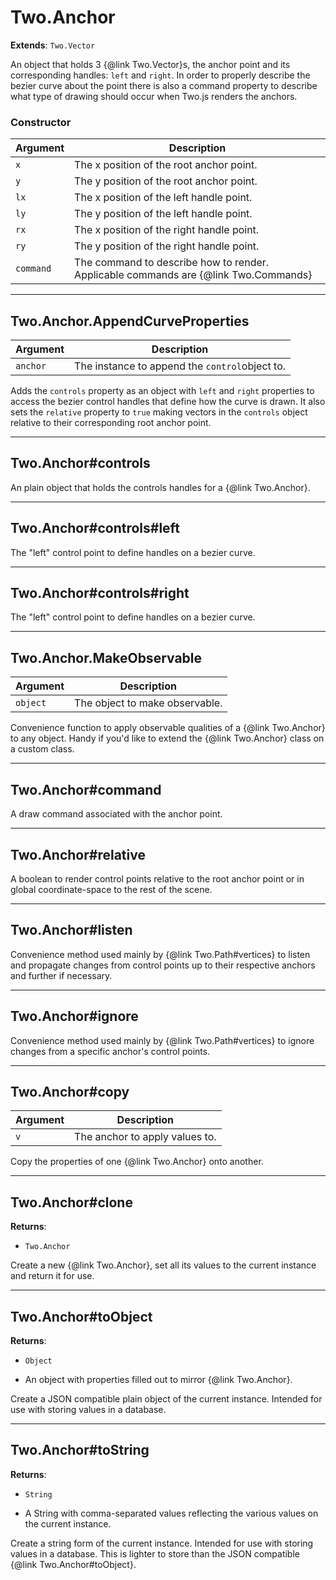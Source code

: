 # Two.Anchor


__Extends__: `Two.Vector`


An object that holds 3 {@link Two.Vector}s, the anchor point and its corresponding handles: `left` and `right`. In order to properly describe the bezier curve about the point there is also a command property to describe what type of drawing should occur when Two.js renders the anchors.


### Constructor


| Argument | Description |
| ---- | ----------- |
| `x` | The x position of the root anchor point. |
| `y` | The y position of the root anchor point. |
| `lx` | The x position of the left handle point. |
| `ly` | The y position of the left handle point. |
| `rx` | The x position of the right handle point. |
| `ry` | The y position of the right handle point. |
| `command` | The command to describe how to render. Applicable commands are {@link Two.Commands} |



---

## Two.Anchor.AppendCurveProperties








| Argument | Description |
| ---- | ----------- |
| `anchor` | The instance to append the `control`object to. |


Adds the `controls` property as an object with `left` and `right` properties to access the bezier control handles that define how the curve is drawn. It also sets the `relative` property to `true` making vectors in the `controls` object relative to their corresponding root anchor point.





---

## Two.Anchor#controls












An plain object that holds the controls handles for a {@link Two.Anchor}.





---

## Two.Anchor#controls#left












The "left" control point to define handles on a bezier curve.





---

## Two.Anchor#controls#right












The "left" control point to define handles on a bezier curve.





---

## Two.Anchor.MakeObservable








| Argument | Description |
| ---- | ----------- |
| `object` | The object to make observable. |


Convenience function to apply observable qualities of a {@link Two.Anchor} to any object. Handy if you'd like to extend the {@link Two.Anchor} class on a custom class.





---

## Two.Anchor#command












A draw command associated with the anchor point.





---

## Two.Anchor#relative












A boolean to render control points relative to the root anchor point or in global coordinate-space to the rest of the scene.





---

## Two.Anchor#listen










Convenience method used mainly by {@link Two.Path#vertices} to listen and propagate changes from control points up to their respective anchors and further if necessary.





---

## Two.Anchor#ignore










Convenience method used mainly by {@link Two.Path#vertices} to ignore changes from a specific anchor's control points.





---

## Two.Anchor#copy








| Argument | Description |
| ---- | ----------- |
| `v` | The anchor to apply values to. |


Copy the properties of one {@link Two.Anchor} onto another.





---

## Two.Anchor#clone


__Returns__:



+ `Two.Anchor`













Create a new {@link Two.Anchor}, set all its values to the current instance and return it for use.





---

## Two.Anchor#toObject


__Returns__:



+ `Object`



- An object with properties filled out to mirror {@link Two.Anchor}.











Create a JSON compatible plain object of the current instance. Intended for use with storing values in a database.





---

## Two.Anchor#toString


__Returns__:



+ `String`



- A String with comma-separated values reflecting the various values on the current instance.











Create a string form of the current instance. Intended for use with storing values in a database. This is lighter to store than the JSON compatible {@link Two.Anchor#toObject}.




